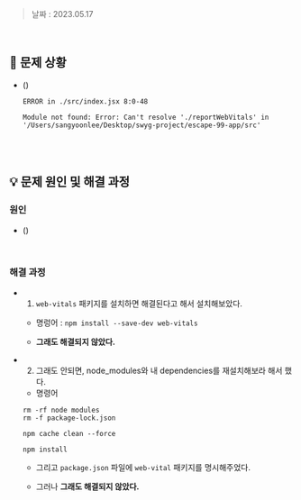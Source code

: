 > 날짜 : 2023.05.17

<br />

## 🚨 문제 상황

- ()

  ```
  ERROR in ./src/index.jsx 8:0-48

  Module not found: Error: Can't resolve './reportWebVitals' in '/Users/sangyoonlee/Desktop/swyg-project/escape-99-app/src'
  ```

<br /><br />

## 💡 문제 원인 및 해결 과정

### <strong>원인</strong>

- ()

<br />

### <strong>해결 과정</strong>

- 1. `web-vitals` 패키지를 설치하면 해결된다고 해서 설치해보았다.

  - 명렁어 : `npm install --save-dev web-vitals`

  - **그래도 해결되지 않았다.**

- 2. 그래도 안되면, node_modules와 내 dependencies를 재설치해보라 해서 했다.

  - 명령어

  ```
  rm -rf node modules
  rm -f package-lock.json

  npm cache clean --force

  npm install
  ```

  - 그리고 `package.json` 파일에 `web-vital` 패키지를 명시해주었다.

  - 그러나 **그래도 해결되지 않았다.**

<br /><br />

